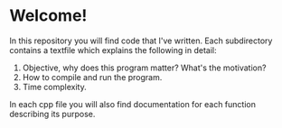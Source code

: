 # Welcome!

In this repository you will find code that I've written. Each subdirectory contains a textfile
which explains the following in detail:
1. Objective, why does this program matter? What's the motivation? 
2. How to compile and run the program.
3. Time complexity.

In each cpp file you will also find documentation for each function describing its purpose.




